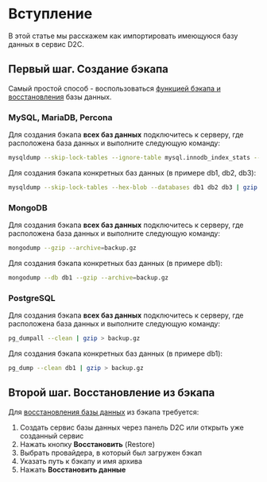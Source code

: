 # Вступление

В этой статье мы расскажем как импортировать имеющуюся базу данных в сервис D2C.

## Первый шаг. Создание бэкапа

Самый простой способ - воспользоваться [функцией бэкапа и восстановления](platform/backups/) базы данных.

### MySQL, MariaDB, Percona

Для создания бэкапа **всех баз данных** подключитесь к серверу, где расположена база данных и выполните следующую команду:

```bash
mysqldump --skip-lock-tables --ignore-table mysql.innodb_index_stats --ignore-table mysql.innodb_table_stats --hex-blob --all-databases | gzip > backup.gz
```

Для создания бэкапа конкретных баз данных (в примере db1, db2, db3):

```bash
mysqldump --skip-lock-tables --hex-blob --databases db1 db2 db3 | gzip > backup.gz
```

### MongoDB

Для создания бэкапа **всех баз данных** подключитесь к серверу, где расположена база данных и выполните следующую команду:

```bash
mongodump --gzip --archive=backup.gz
```

Для создания бэкапа конкретных баз данных (в примере db1):

```bash
mongodump --db db1 --gzip --archive=backup.gz
```

### PostgreSQL

Для создания бэкапа **всех баз данных** подключитесь к серверу, где расположена база данных и выполните следующую команду:

```bash
pg_dumpall --clean | gzip > backup.gz
```
Для создания бэкапа конкретных баз данных (в примере db1):

```bash
pg_dump --clean db1 | gzip > backup.gz
```

## Второй шаг. Восстановление из бэкапа

Для [восстановления базы данных](platform/backups/#how-to-restore-from-a-backup) из бэкапа требуется:

1. Создать сервис базы данных через панель D2C или открыть уже созданный сервис
2. Нажать кнопку **Восстановить** (Restore)
3. Выбрать провайдера, в который был загружен бэкап
4. Указать путь к бэкапу и имя архива
5. Нажать **Восстановить данные**
